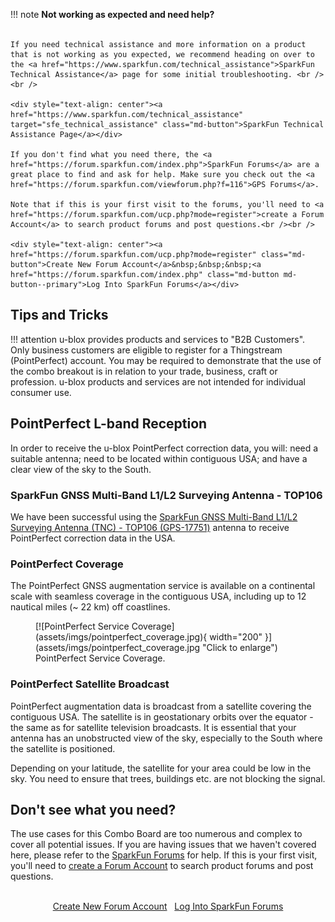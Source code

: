 !!! note
    <span class="glyphicon glyphicon-question-sign" aria-hidden="true"></span>
        <strong> Not working as expected and need help? </strong> <br /><br />

    If you need technical assistance and more information on a product that is not working as you expected, we recommend heading on over to the <a href="https://www.sparkfun.com/technical_assistance">SparkFun Technical Assistance</a> page for some initial troubleshooting. <br /><br />

    <div style="text-align: center"><a href="https://www.sparkfun.com/technical_assistance" target="sfe_technical_assistance" class="md-button">SparkFun Technical Assistance Page</a></div>

    If you don't find what you need there, the <a href="https://forum.sparkfun.com/index.php">SparkFun Forums</a> are a great place to find and ask for help. Make sure you check out the <a href="https://forum.sparkfun.com/viewforum.php?f=116">GPS Forums</a>. 
    
    Note that if this is your first visit to the forums, you'll need to <a href="https://forum.sparkfun.com/ucp.php?mode=register">create a Forum Account</a> to search product forums and post questions.<br /><br />

    <div style="text-align: center"><a href="https://forum.sparkfun.com/ucp.php?mode=register" class="md-button">Create New Forum Account</a>&nbsp;&nbsp;&nbsp;<a href="https://forum.sparkfun.com/index.php" class="md-button md-button--primary">Log Into SparkFun Forums</a></div>

## Tips and Tricks

!!! attention
    u-blox provides products and services to "B2B Customers". Only business customers are eligible to register for a Thingstream (PointPerfect) account. You may be required to demonstrate that the use of the combo breakout is in relation to your trade, business, craft or profession. u-blox products and services are not intended for individual consumer use.

## PointPerfect L-band Reception

In order to receive the u-blox PointPerfect correction data, you will: need a suitable antenna; need to be located within contiguous USA; and have a clear view of the sky to the South.

### SparkFun GNSS Multi-Band L1/L2 Surveying Antenna - TOP106

We have been successful using the [SparkFun GNSS Multi-Band L1/L2 Surveying Antenna (TNC) - TOP106 (GPS-17751)](https://www.sparkfun.com/products/17751) antenna to receive
PointPerfect correction data in the USA.

### PointPerfect Coverage

The PointPerfect GNSS augmentation service is available on a continental scale with seamless coverage in the contiguous USA, including up to 12 nautical miles  (~ 22 km) off coastlines.

<figure markdown>
[![PointPerfect Service Coverage](assets/imgs/pointperfect_coverage.jpg){ width="200" }](assets/imgs/pointperfect_coverage.jpg "Click to enlarge")
<figcaption markdown>
PointPerfect Service Coverage.
</figcaption>
</figure>

### PointPerfect Satellite Broadcast

PointPerfect augmentation data is broadcast from a satellite covering the contiguous USA. The satellite is in geostationary orbits over the equator - the same as for satellite television broadcasts. It is essential that your antenna has an unobstructed view of the sky, especially to the South where the satellite is positioned.

Depending on your latitude, the satellite for your area could be low in the sky. You need to ensure that trees, buildings etc. are not blocking the signal.


## Don't see what you need?
The use cases for this Combo Board are too numerous and complex to cover all potential issues. If you are having issues that we haven't covered here, please refer to the <a href="https://forum.sparkfun.com/index.php">SparkFun Forums</a> for help. If this is your first visit, you'll need to <a href="https://forum.sparkfun.com/ucp.php?mode=register">create a Forum Account</a> to search product forums and post questions.<br /><br />

<div style="text-align: center"><a href="https://forum.sparkfun.com/ucp.php?mode=register" class="md-button">Create New Forum Account</a>&nbsp;&nbsp;&nbsp;<a href="https://forum.sparkfun.com/index.php" class="md-button md-button--primary">Log Into SparkFun Forums</a> </div>